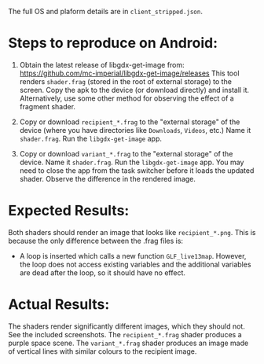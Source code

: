 The full OS and plaform details are in `client_stripped.json`.

# Steps to reproduce on Android: 

1. Obtain the latest release of libgdx-get-image from:
   https://github.com/mc-imperial/libgdx-get-image/releases
   This tool renders `shader.frag` (stored in the root of external storage)
   to the screen. Copy the apk to the device (or download directly) and install it. 
   Alternatively, use some other method for observing the effect of a fragment shader.

2. Copy or download `recipient_*.frag` to the "external storage" of the device
   (where you have directories like `Downloads`, `Videos`, etc.)
   Name it `shader.frag`.
   Run the `libgdx-get-image` app.

3. Copy or download `variant_*.frag` to the "external storage" of the device.
   Name it `shader.frag`.
   Run the `libgdx-get-image` app.
   You may need to close the app from the task switcher before it loads
   the updated shader.
   Observe the difference in the rendered image.

# Expected Results:
Both shaders should render an image that looks like `recipient_*.png`. 
This is because the only difference between the .frag files is:

* A loop is inserted which calls a new function `GLF_live13map`. 
However, the loop does not access existing variables
and the additional variables are dead after the loop, so it should have no effect. 

# Actual Results:
The shaders render significantly different images, which they should not.
See the included screenshots.
The `recipient_*.frag` shader produces a purple space scene.
The `variant_*.frag` shader produces an image made of vertical lines with similar colours to the recipient image.

